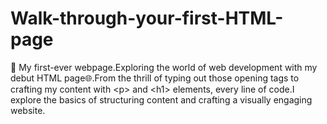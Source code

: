 # Walk-through-your-first-HTML-page
🚀 My first-ever webpage.Exploring the world of web development with my debut HTML page🌐.From the thrill of typing out those opening <html> tags to crafting my content with &lt;p&gt; and &lt;h1&gt; elements, every line of code.I explore the basics of structuring content and crafting a visually engaging website.


